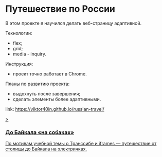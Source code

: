 # Путешествие по России

В этом проекте я научился делать веб-страницу адаптивной.

Технологии: 
- flex; 
- grid;
- media - inquiry.

Инструкция: 
- проект точно работает в Chrome. 

Планы по развитию проекта:
- выдохнуть после завершения;
- сделать элементы более адаптивными.

link:
https://viktor40in.github.io/russian-travel/

 <section class = "cover">
              <a href="https://stampsy.com/na-elektrichkakh-do-baikala" class="cover__overlay">
                <div class="cover__background">>
                <h3 class="cover__title">До Байкала «на собаках»</h3>
                <p class="cover__subtitle">По мотивам учебной темы о Транссибе и iframes — путешествие от столицы до Байкала на электричках.</p>
                </div>
              </a>
            </section>